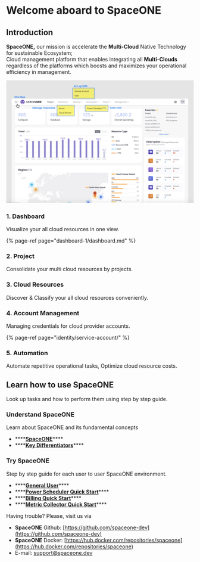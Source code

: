 # Welcome aboard to SpaceONE

## Introduction

**SpaceONE,** our mission is accelerate the **Multi-Cloud** Native Technology for sustainable Ecosystem;   
Cloud management platform that enables integrating all **Multi-Clouds** regardless of the platforms which boosts and maximizes your operational efficiency in management.

![](.gitbook/assets/user_guide_home01.png)

### 1. Dashboard

Visualize your all cloud resources in one view.

{% page-ref page="dashboard-1/dashboard.md" %}

### 2. Project

Consolidate your multi cloud resources by projects.

### 3. Cloud Resources 

Discover & Classify your all cloud resources conveniently. 

### 4. Account Management

Managing credentials for cloud provider accounts.

{% page-ref page="identity/service-account/" %}

### 5. Automation

Automate repetitive operational tasks, Optimize cloud resource costs.



## Learn how to use SpaceONE

Look up tasks and how to perform them using step by step guide.

### 

### Understand SpaceONE

Learn about SpaceONE and its fundamental concepts

* \*\*\*\*[**SpaceONE**](introduction-to-spaceone/spaceone.md)\*\*\*\*
* \*\*\*\*[**Key Differentiators**](introduction-to-spaceone/key-differentiators.md)\*\*\*\*

### Try SpaceONE

Step by step guide for each user to user SpaceONE environment.

* \*\*\*\*[**General User**](general-user.md)\*\*\*\*
* \*\*\*\*[**Power Scheduler Quick Start**](power-scheduler-quick-start.md)\*\*\*\*
* \*\*\*\*[**Billing Quick Start**](billing-quick-start.md)\*\*\*\*
* \*\*\*\*[**Metric Collector Quick Start**](metric-collector-quick-start.md)\*\*\*\*



Having trouble? Please, visit us via

* **SpaceONE**  Github: [https://github.com/spaceone-dev](https://github.com/spaceone-dev) 
* **SpaceONE**  Docker: [https://hub.docker.com/repositories/spaceone](https://hub.docker.com/repositories/spaceone) 
* E-mail: support@spaceone.dev

